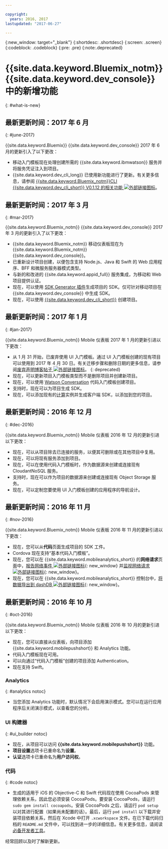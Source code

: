 ```yaml
---

copyright:
  years: 2016, 2017
lastupdated: "2017-06-27"

---
```

{:new_window: target="_blank"}
{:shortdesc: .shortdesc}
{:screen: .screen}
{:codeblock: .codeblock}
{:pre: .pre}
{:note:.deprecated}

# {{site.data.keyword.Bluemix_notm}} {{site.data.keyword.dev_console}} 中的新增功能
{: #what-is-new}


## 最新更新时间：2017 年 6 月
{: #june-2017}

{{site.data.keyword.Bluemix}} {{site.data.keyword.dev_console}} 2017 年 6 月的更新引入了以下更改：

   * 移动入门模板现在处理创建所需的 {{site.data.keyword.ibmwatson}} 服务并将服务凭证注入到项目。
   * {{site.data.keyword.dev_cli_long}} 已使用新功能进行了更新。有关更多信息，请参阅 [{{site.data.keyword.Bluemix_notm}}CLI {{site.data.keyword.dev_cli_short}} V0.1.12 的相关功能 ![外部链接图标](../icons/launch-glyph.svg "外部链接图标")](https://www.ibm.com/blogs/bluemix/2017/06/whats-included-bluemix-cli-developer-plug-version-0-1-12/ "外部链接图标")。

## 最新更新时间：2017 年 3 月
{: #mar-2017}

{{site.data.keyword.Bluemix_notm}} {{site.data.keyword.dev_console}} 2017 年 3 月的更新引入了以下更改：

   * {{site.data.keyword.Bluemix_notm}} 移动仪表板现在为 {{site.data.keyword.Bluemix_notm}} {{site.data.keyword.dev_console}}。
   * 已重新设计项目创建，以便包含支持 Node.js、Java 和 Swift 的 Web 应用程序、BFF 和微服务服务器模式类型。
   * 与新的和改进的 {{site.data.keyword.appid_full}} 服务集成，为移动和 Web 项目提供认证。
   * 现在，可以使用 [SDK Generator 插件](sdk_cli.html)生成项目的 SDK。仅可针对移动项目在 {{site.data.keyword.dev_console}} 中生成 SDK。
   * 现在，可以使用 [{{site.data.keyword.dev_cli_short}}](dev_cli.html) 创建项目。


## 最新更新时间：2017 年 1 月
{: #jan-2017}

{{site.data.keyword.Bluemix_notm}} Mobile 仪表板 2017 年 1 月的更新引进以下更改：

   * 从 1 月 31 开始，已废弃使用 UI 入门模板。通过 UI 入门模板创建的现有项目可以使用到 2017 年 4 月 30 日。有关迁移步骤和删除日期的更多信息，请参阅[废弃声明博客帖子 ![外部链接图标](../icons/launch-glyph.svg "外部链接图标")](https://www.ibm.com/blogs/bluemix/2017/01/bluemix-mobile-dashboard-update/ "外部链接图标")。
{: deprecated}
   * 现在，可以更新项目入门模板类型而不是删除项目并创建新项目。
   * 现在，可以使用 [Watson Conversation](tutorial_conversation.html) 代码入门模板创建项目。
   * 支持时，现在可以为项目生成 SDK。
   * 现在，可以添加现有的[计算](sdk_compute.html)实例并生成客户端 SDK，以添加到您的项目。


## 最新更新时间：2016 年 12 月
{: #dec-2016}

{{site.data.keyword.Bluemix_notm}} Mobile 仪表板 2016 年 12 月的更新引进以下更改：

   * 现在，可以从项目除去已连接的服务，以便其可删除或在其他项目中复用。 
   * 现在，可以将现有服务添加到项目。
   * 现在，可以在使用代码入门模板时，作为数据源来创建或连接现有 CloudantNoSQL 服务。
   * 支持时，现在可以作为项目的数据源来创建或连接现有 Object Storage 服务。
   * 现在，可以定制您要使用 UI 入门模板创建的应用程序的导航设计。 
   

## 最新更新时间：2016 年 11 月
{: #nov-2016}

{{site.data.keyword.Bluemix_notm}} Mobile 仪表板 2016 年 11 月的更新引进以下更改：

   * 现在，您可以从**代码**页面生成项目的 SDK 工件。
   * Cordova 现在支持“基本代码入门模板”。
   * 现在，您可以在 {{site.data.keyword.mobileanalytics_short}} 的**网络请求**页面中，[报告网络事件 ![外部链接图标](../icons/launch-glyph.svg "外部链接图标")](/docs/services/mobileanalytics/sdk.html#network-requests "外部链接图标"){: new_window} 并[监视网络请求 ![外部链接图标](../icons/launch-glyph.svg "外部链接图标")](/docs/services/mobileanalytics/app-monitoring.html#monitor-network-requests "外部链接图标"){: new_window}。
   * 现在，您可以在 {{site.data.keyword.mobileanalytics_short}} 控制台中，[将数据导出到 dashDB ![外部链接图标](../icons/launch-glyph.svg "外部链接图标")](/docs/services/mobileanalytics/app-monitoring.html#dashdb "外部链接图标"){: new_window}。


## 最新更新时间：2016 年 10 月
{: #oct-2016}

{{site.data.keyword.Bluemix_notm}} Mobile 仪表板 2016 年 10 月的更新引进以下更改：

   * 现在，您可以直接从仪表板，向项目添加 {{site.data.keyword.mobilepushshort}} 和 Analytics 功能。
   * 代码入门模板现在可用。
   * 可以向通过“代码入门模板”创建的项目添加 Authentication。
   * 现在支持 Swift。


### Analytics
{: #analytics notoc}

   * 当您添加 Analytics 功能时，默认情况下会启用演示模式。您可以在运行应用程序后关闭演示模式，以查看您的分析。


### UI 构建器
{: #ui_builder notoc}

   * 现在，从项目可以访问 **{{site.data.keyword.mobilepushshort}}** 功能。
   * **项目设置**选项卡已重命名为**设置**。
   * **认证**选项卡已重命名为**用户访问权**。


### 代码
{: #code notoc}

   * 生成的适用于 iOS 的 Objective-C 和 Swift 代码现在使用 CocoaPods 来管理依赖关系，因此您必须安装 CocoaPods。要安装 CocoaPods，请运行 `sudo gem install cocoapods`。安装 CocoaPods 之后，请运行 `pod setup` 以对其进行配置（如果尚未配置的话）。最后，运行 `pod install` 以下载并安装项目依赖关系，然后在 Xcode 中打开 `.xcworkspace` 文件。在已下载代码归档的 `README.md` 文件中，可以找到进一步的详细信息。有关更多信息，请阅读[必备开发者工具](get_code.html#prereq-dev-tools)。

经常回顾以及时了解新更新。
